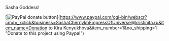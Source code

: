 Sasha Goddess!


[![PayPal donate button](http://Kristinita.ru/Donate-files/PayPal-Donate-Button-Dollar.png)](https://www.paypal.com/cgi-bin/webscr?cmd=_xclick&business=SashaChernykhEmpressOfUniverse@kristinita.ru&item_name=Donation to Kira Kenyukhova&item_number=1&no_shipping=1 "Donate to this project using Paypal")